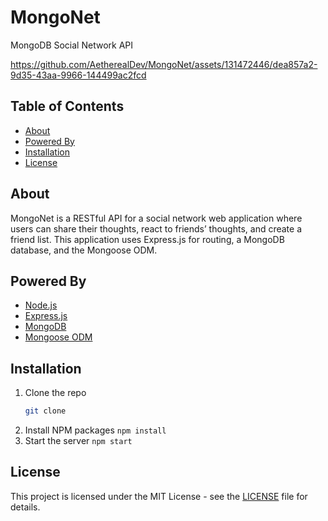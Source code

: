 # MongoNet
MongoDB Social Network API

https://github.com/AetherealDev/MongoNet/assets/131472446/dea857a2-9d35-43aa-9966-144499ac2fcd

## Table of Contents
- [About](#About)
- [Powered By](#Powered-By)
- [Installation](#Installation)
- [License](#license)

## About
MongoNet is a RESTful API for a social network web application where users can share their thoughts, react to friends’ thoughts, and create a friend list. This application uses Express.js for routing, a MongoDB database, and the Mongoose ODM.

## Powered By

- [Node.js](https://nodejs.org/en/)
- [Express.js](https://expressjs.com/)
- [MongoDB](https://www.mongodb.com/)
- [Mongoose ODM](https://mongoosejs.com/)

## Installation
1. Clone the repo
   ```sh
   git clone
    ```
2. Install NPM packages `npm install`
3. Start the server `npm start`


## License
This project is licensed under the MIT License - see the [LICENSE](LICENSE) file for details.

